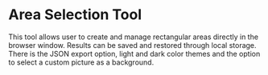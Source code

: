 # Area Selection Tool

This tool allows user to create and manage rectangular areas directly in the browser window. Results can be saved and restored through local storage. There is the JSON export option, light and dark color themes and the option to select a custom picture as a background.
